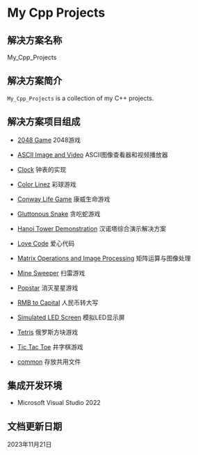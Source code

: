 # My Cpp Projects

## 解决方案名称

My_Cpp_Projects

## 解决方案简介

`My_Cpp_Projects` is a collection of my C++ projects.

## 解决方案项目组成

* [2048 Game](2048_Game/README.md)
2048游戏

* [ASCII Image and Video](ASCII_Image_and_Video/README.md)
ASCII图像查看器和视频播放器

* [Clock](Clock/README.md)
钟表的实现

* [Color Linez](Color_Linez/README.md)
彩球游戏

* [Conway Life Game](Conway_Life_Game/README.md)
康威生命游戏

* [Gluttonous Snake](Gluttonous_Snake/README.md)
贪吃蛇游戏

* [Hanoi Tower Demonstration](Hanoi_Tower_Demonstration/README.md)
汉诺塔综合演示解决方案

* [Love Code](Love_Code/README.md)
爱心代码

* [Matrix Operations and Image Processing](Matrix_Operations_and_Image_Processing/README.md)
矩阵运算与图像处理

* [Mine Sweeper](Mine_Sweeper/README.md)
扫雷游戏

* [Popstar](Popstar/README.md)
消灭星星游戏

* [RMB to Capital](RMB_to_Capital/README.md)
人民币转大写

* [Simulated LED Screen](Simulated_LED_Screen/README.md)
模拟LED显示屏

* [Tetris](Tetris/README.md)
俄罗斯方块游戏

* [Tic Tac Toe](Tic_Tac_Toe/README.md)
井字棋游戏

* [common](common/README.md)
存放共用文件

## 集成开发环境

* Microsoft Visual Studio 2022

## 文档更新日期

2023年11月21日